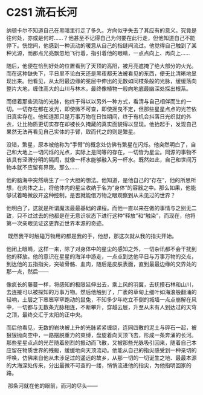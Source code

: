 # C2S1 流石长河

​	纳顿卡尔不知道自己在黑暗里行走了多久。方向似乎失去了其应有的意义。究竟是往何处，亦或是何时……？他甚至不记得自己为何要在此行走，但他知道自己不能停下。恍惚间，他感到一种流动的暖意从自己的指缝间流过。他觉得自己触到了某种光源，而那点光亮飘忽地飞行着，指引着他的眼睛，一点点向上、再向上……

​	随后，他便在恰到好处的位置看到了天顶的高阳，被月亮遮掩了绝大部分的火光。而在这种缺失下，平日里不论白天还是黑夜都无法被看见的东西，便无比清晰地显现出来。他看见，从太阳最边缘的冕层中伸出的无数如同枝条般的光脉，缓缓落向整片大地，缠住高大的山川与林木，最终像植物一般向地底最幽深处探出根系。

​	而借着那些流动的光脉，他终于得以以另外一种方式，看清与自己相伴而生的一切。一切存在都在发光，即使微不可查，即使摇曳不定，但那些星星点点的光芒依旧真实存在。他知道那只是万事万物在日蚀期间，终于有机会抖落日光织就的外衣，让比物质更切实存在却被长久掩藏的真实面貌得以显现。他抬起手，发现自己果然无法再看见自己实体的手臂，取而代之的则是繁星。

​	没错，繁星，原本被他称为“手臂”的概念处仿佛有繁星在闪烁。他突然明白了，自己和大地上一切闪烁的光点，实际上是同等的存在，一切皆为星尘。同源的事物不该具有泾渭分明的隔阂，就像一杯水能够融入另一杯水。既然如此，自己和世间万物本就不应留有界限。那么……

​	他的脑海中突然萌生了一个大胆的想法。他知道，是他自己的“存在”，他的所思所想，在肉体之上，将他体内的星尘收纳于名为“身体”的容器之中。那么如果，他能够试着略微放开这种控制，是否就能借万物之眼观察到从未见过的世界？

​	他明白了，这就是所谓魔法最最基础的课程。而他一直以来在做的事情与之别无二致，只不过过去的他都是在无意识状态下进行这种“释放”和“触染”，而现在，他将第一次亲眼见证这更靠近世界本源的奇迹。

​	既然我平时触碰万物用的都是我的手，他想，那这次就从我的指尖开始。

​	他闭上眼睛，这样一来，除了对身体中的星尘的感知之外，一切杂讯都不会干扰到他的释放。他的意识在星星的海洋中游走，一点点到达他平日与万事万物的交点，到达他的五指指尖，突破骨骼、血肉，随后是皮肤表面，直到最最边缘的交界处的那一点，然后——

​	像疯长的藤蔓一样，将感知的极限延伸出去，乘上风的羽翼，去抚摸石林和山川，去连接可以被探知的万事万物。然后他触到了，广袤的草甸上细叶如海浪般翻涌的轻响，土层之下窸窸窣窣跑动的鼠兔，不知多少年屹立不倒的城墙一点点崩解在风中，一切都与无数条光脉相连，不断攀升，穿越云层，升至从未有人到达过的天穹之顶，最终交汇于太阳的正中央。

​	而后他看见，无数的岩块被上升的光脉紧紧缠绕，连同四散的泥土与碎石一起，被狠狠抛向空中，一路摆脱重力的束缚，盘旋着向天顶飞去，形成一条奔涌的长河。那些星星点点的光芒随着剧烈的振动而飞散，又被那些光脉吸引回来，随着自己本应留在物质世界的残躯，缓缓地向天顶流动。他能从自己的指尖感受到一种亲切的呼唤，仿佛来自他从未涉足过的遥远的故乡，从那一切的一切诞生之地、最最本源的大海深处传来，分出最微不可查的一缕，悄悄流进他的指尖，为他指明回家的路。

​	那条河就在他的眼前，而河的尽头——

 
